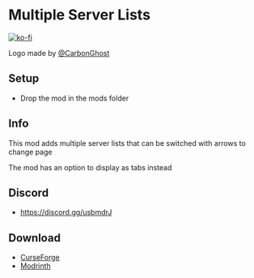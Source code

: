 # Multiple Server Lists

[![ko-fi](https://ko-fi.com/img/githubbutton_sm.svg)](https://ko-fi.com/W7W1607S8)

Logo made by [@CarbonGhost](https://github.com/CarbonGhost)

## Setup

- Drop the mod in the mods folder

## Info

This mod adds multiple server lists that can be switched with arrows to change page

The mod has an option to display as tabs instead

## Discord

- https://discord.gg/usbmdrJ

## Download

- [CurseForge](https://www.curseforge.com/minecraft/mc-mods/multiple-server-lists)
- [Modrinth](https://modrinth.com/mod/multiple-server-lists)
